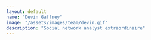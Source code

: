 ```yaml
---
layout: default
name: "Devin Gaffney"
image: "/assets/images/team/devin.gif"
description: "Social network analyst extraordinaire"
---
```

